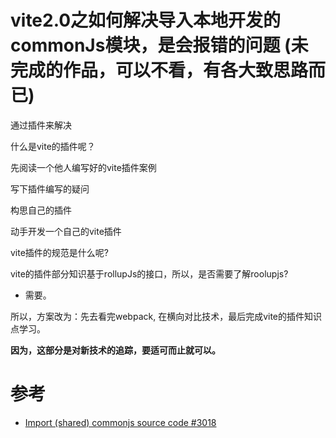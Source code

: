 # vite2.0之如何解决导入本地开发的commonJs模块，是会报错的问题 (未完成的作品，可以不看，有各大致思路而已)

通过插件来解决  

什么是vite的插件呢？

先阅读一个他人编写好的vite插件案例  

写下插件编写的疑问  

构思自己的插件  

动手开发一个自己的vite插件

vite插件的规范是什么呢?

vite的插件部分知识基于rollupJs的接口，所以，是否需要了解roolupjs?
- 需要。

所以，方案改为：先去看完webpack, 在横向对比技术，最后完成vite的插件知识点学习。

**因为，这部分是对新技术的追踪，要适可而止就可以。**






# 参考
- [Import (shared) commonjs source code #3018](https://github.com/vitejs/vite/discussions/3018)